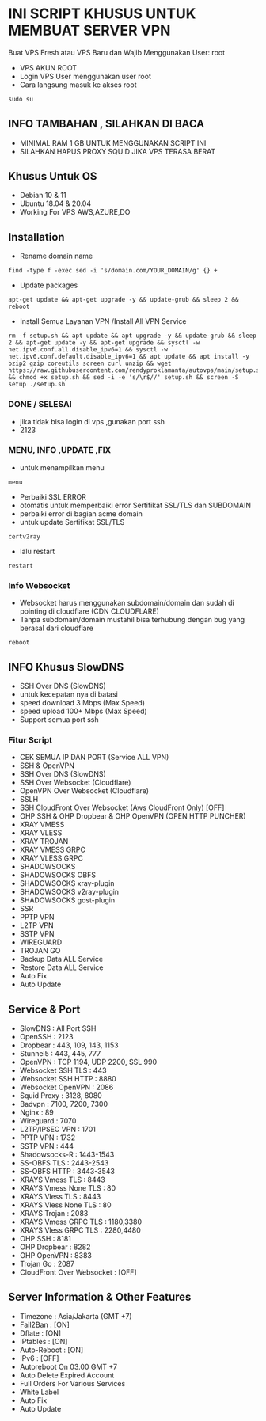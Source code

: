 # INI SCRIPT KHUSUS UNTUK MEMBUAT SERVER VPN

Buat VPS Fresh atau VPS Baru dan Wajib Menggunakan User: root

- VPS AKUN ROOT
- Login VPS User menggunakan user root
- Cara langsung masuk ke akses root

```html
sudo su
```

## INFO TAMBAHAN , SILAHKAN DI BACA

- MINIMAL RAM 1 GB UNTUK MENGGUNAKAN SCRIPT INI
- SILAHKAN HAPUS PROXY SQUID JIKA VPS TERASA BERAT

## Khusus Untuk OS

- Debian 10 & 11
- Ubuntu 18.04 & 20.04
- Working For VPS AWS,AZURE,DO

## Installation

- Rename domain name

```shell
find -type f -exec sed -i 's/domain.com/YOUR_DOMAIN/g' {} +
```

- Update packages

```shell
apt-get update && apt-get upgrade -y && update-grub && sleep 2 && reboot
```

- Install Semua Layanan VPN /Install All VPN Service

```shell
rm -f setup.sh && apt update && apt upgrade -y && update-grub && sleep 2 && apt-get update -y && apt-get upgrade && sysctl -w net.ipv6.conf.all.disable_ipv6=1 && sysctl -w net.ipv6.conf.default.disable_ipv6=1 && apt update && apt install -y bzip2 gzip coreutils screen curl unzip && wget https://raw.githubusercontent.com/rendyproklamanta/autovps/main/setup.sh && chmod +x setup.sh && sed -i -e 's/\r$//' setup.sh && screen -S setup ./setup.sh
```

### DONE / SELESAI

- jika tidak bisa login di vps ,gunakan port ssh
- 2123

### MENU, INFO ,UPDATE ,FIX

- untuk menampilkan menu

```shell
menu
```

- Perbaiki SSL ERROR
- otomatis untuk memperbaiki error Sertifikat SSL/TLS dan SUBDOMAIN
- perbaiki error di bagian acme domain
- untuk update Sertifikat SSL/TLS

```shell
certv2ray
```

- lalu restart

```shell
restart
```

### Info Websocket

- Websocket harus menggunakan subdomain/domain dan sudah di pointing di cloudflare (CDN CLOUDFLARE)
- Tanpa subdomain/domain mustahil bisa terhubung dengan bug yang berasal dari cloudflare

```shell
reboot
```

## INFO Khusus SlowDNS

- SSH Over DNS (SlowDNS)
- untuk kecepatan nya di batasi
- speed download 3 Mbps (Max Speed)
- speed upload 100+ Mbps (Max Speed)
- Support semua port ssh

### Fitur Script

- CEK SEMUA IP DAN PORT (Service ALL VPN)
- SSH & OpenVPN
- SSH Over DNS (SlowDNS)
- SSH Over Websocket (Cloudflare)
- OpenVPN Over Websocket (Cloudflare)
- SSLH
- SSH CloudFront Over Websocket (Aws CloudFront Only) [OFF]
- OHP SSH & OHP Dropbear & OHP OpenVPN (OPEN HTTP PUNCHER)
- XRAY VMESS
- XRAY VLESS
- XRAY TROJAN
- XRAY VMESS GRPC
- XRAY VLESS GRPC
- SHADOWSOCKS
- SHADOWSOCKS OBFS
- SHADOWSOCKS xray-plugin
- SHADOWSOCKS v2ray-plugin
- SHADOWSOCKS gost-plugin
- SSR
- PPTP VPN
- L2TP VPN
- SSTP VPN
- WIREGUARD
- TROJAN GO
- Backup Data ALL Service
- Restore Data ALL Service
- Auto Fix
- Auto Update

## Service & Port

- SlowDNS : All Port SSH
- OpenSSH : 2123
- Dropbear : 443, 109, 143, 1153
- Stunnel5 : 443, 445, 777
- OpenVPN : TCP 1194, UDP 2200, SSL 990
- Websocket SSH TLS : 443
- Websocket SSH HTTP : 8880
- Websocket OpenVPN : 2086
- Squid Proxy : 3128, 8080
- Badvpn : 7100, 7200, 7300
- Nginx : 89
- Wireguard : 7070
- L2TP/IPSEC VPN : 1701
- PPTP VPN : 1732
- SSTP VPN : 444
- Shadowsocks-R : 1443-1543
- SS-OBFS TLS : 2443-2543
- SS-OBFS HTTP : 3443-3543
- XRAYS Vmess TLS : 8443
- XRAYS Vmess None TLS : 80
- XRAYS Vless TLS : 8443
- XRAYS Vless None TLS : 80
- XRAYS Trojan : 2083
- XRAYS Vmess GRPC TLS : 1180,3380
- XRAYS Vless GRPC TLS : 2280,4480
- OHP SSH : 8181
- OHP Dropbear : 8282
- OHP OpenVPN : 8383
- Trojan Go : 2087
- CloudFront Over Websocket : [OFF]

## Server Information & Other Features

- Timezone : Asia/Jakarta (GMT +7)
- Fail2Ban : [ON]
- Dflate : [ON]
- IPtables : [ON]
- Auto-Reboot : [ON]
- IPv6 : [OFF]
- Autoreboot On 03.00 GMT +7
- Auto Delete Expired Account
- Full Orders For Various Services
- White Label
- Auto Fix
- Auto Update
